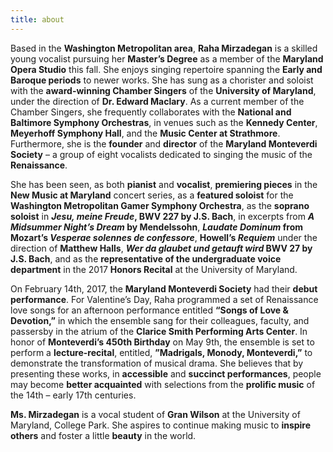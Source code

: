 ```yaml
---
title: about
---
```

Based in the **Washington Metropolitan area**, **Raha Mirzadegan** is a skilled young vocalist pursuing her **Master’s Degree** as a member of the **Maryland Opera Studio** this fall. She enjoys singing repertoire spanning the **Early and Baroque periods** to newer works. She has sung as a chorister and soloist with the **award-winning Chamber Singers** of the **University of Maryland**, under the direction of **Dr. Edward Maclary**. As a current member of the Chamber Singers, she frequently collaborates with the **National and Baltimore Symphony Orchestras**, in venues such as the **Kennedy Center**, **Meyerhoff Symphony Hall**, and the **Music Center at Strathmore**. Furthermore, she is the **founder** and **director** of the **Maryland Monteverdi Society** – a group of eight vocalists dedicated to singing the music of the **Renaissance**.

She has been seen, as both **pianist** and **vocalist**, **premiering pieces** in the **New Music at Maryland** concert series, as a **featured soloist** for the **Washington Metropolitan Gamer Symphony Orchestra**, as the **soprano soloist** in **_Jesu, meine Freude_, BWV 227 by J.S. Bach**, in excerpts from **_A Midsummer Night’s Dream_ by Mendelssohn**, **_Laudate Dominum_ from Mozart’s _Vesperae solennes de confessore_**, **Howell’s _Requiem_** under the direction of **Matthew Halls**,  **_Wer da glaubet und getauft wird_ BWV 27 by J.S. Bach**, and as the **representative of the undergraduate voice department** in the 2017 **Honors Recital** at the University of Maryland.

On February 14th, 2017, the **Maryland Monteverdi Society** had their **debut performance**. For Valentine’s Day, Raha programmed a set of Renaissance love songs for an afternoon performance entitled **“Songs of Love & Devotion,”** in which the ensemble sang for their colleagues, faculty, and passersby in the atrium of the **Clarice Smith Performing Arts Center**. In honor of **Monteverdi’s 450th Birthday** on May 9th, the ensemble is set to perform a **lecture-recital**, entitled, **”Madrigals, Monody, Monteverdi,”** to demonstrate the transformation of musical drama. She believes that by presenting these works, in **accessible** and **succinct performances**, people may become **better acquainted** with selections from the **prolific music** of the 14th – early 17th centuries.

**Ms. Mirzadegan** is a vocal student of **Gran Wilson** at the University of Maryland, College Park. She aspires to continue making music to **inspire others** and foster a little **beauty** in the world.

